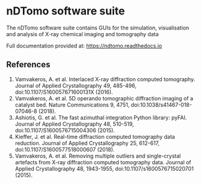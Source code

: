 nDTomo software suite
===========
The nDTomo software suite contains GUIs for the simulation, visualisation and analysis of X-ray chemical imaging and tomography data

Full documentation provided at: https://ndtomo.readthedocs.io

References
-------------
1. Vamvakeros, A. et al. Interlaced X-ray diffraction computed tomography. Journal of Applied Crystallography 49, 485-496, doi:10.1107/S160057671600131X (2016).
2. Vamvakeros, A. et al. 5D operando tomographic diffraction imaging of a catalyst bed. Nature Communications 9, 4751, doi:10.1038/s41467-018-07046-8 (2018).
3. Ashiotis, G. et al. The fast azimuthal integration Python library: pyFAI. Journal of Applied Crystallography 48, 510-519, doi:10.1107/S1600576715004306 (2015).
4. Kieffer, J. et al. Real-time diffraction computed tomography data reduction. Journal of Applied Crystallography 25, 612-617, doi:10.1107/S1600577518000607 (2018).
5. Vamvakeros, A. et al. Removing multiple outliers and single-crystal artefacts from X-ray diffraction computed tomography data. Journal of Applied Crystallography 48, 1943-1955, doi:10.1107/s1600576715020701 (2015).

